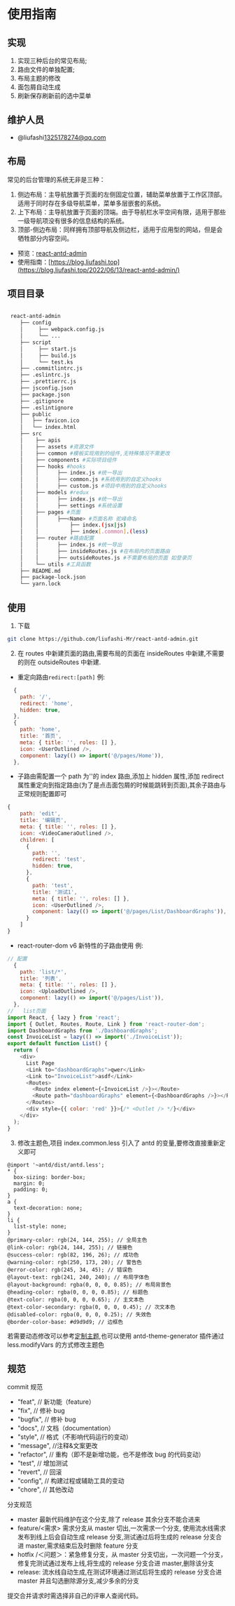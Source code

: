 # 使用指南

## 实现

1. 实现三种后台的常见布局;
2. 路由文件的单独配置;
3. 布局主题的修改
4. 面包屑自动生成
5. 刷新保存刷新前的选中菜单

## 维护人员

- @liufashi<1325178274@qq.com>

## 布局

常见的后台管理的系统无非是三种：

1. 侧边布局：主导航放置于页面的左侧固定位置，辅助菜单放置于工作区顶部。适用于同时存在多级导航菜单，菜单多层嵌套的系统。
2. 上下布局：主导航放置于页面的顶端。由于导航栏水平空间有限，适用于那些一级导航项没有很多的信息结构的系统。
3. 顶部-侧边布局：同样拥有顶部导航及侧边栏，适用于应用型的网站，但是会牺牲部分内容空间。

- 预览：[react-antd-admin](https://admin.template.liufashi.top)
- 使用指南：[https://blog.liufashi.top](https://blog.liufashi.top/2022/06/13/react-antd-admin/)

## 项目目录

```bash

 react-antd-admin
    ├── config
    │     ├── webpack.config.js
    │     └── ...
    ├── script
    │     ├── start.js
    │     ├── build.js
    │     └── test.ks
    ├── .commitlintrc.js
    ├── .eslintrc.js
    ├── .prettierrc.js
    ├── jsconfig.json
    ├── package.json
    ├── .gitignore
    ├── .eslintignore
    ├── public
    │   ├── favicon.ico
    │   └── index.html
    ├── src
    │    ├── apis
    │    ├── assets #资源文件
    │    ├── common #模板实现用到的组件,无特殊情况不需更改
    │    ├── components #实际项目组件
    │    ├── hooks #hooks
    │    │      ├── index.js #统一导出
    │    │      ├── common.js #系统用到的自定义hooks
    │    │      ├── custom.js #项目中用到的自定义hooks
    │    ├── models #redux
    │    │      ├── index.js #统一导出
    │    │      ├── settings #系统设置
    │    ├── pages #页面
    │    │      ├──<Name> #页面名称 驼峰命名
    │    │          ├── index.(jsx|js)
    │    │          ├── index[.common].(less)
    │    ├── router #路由配置
    │    │      ├── index.js #统一导出
    │    │      ├── insideRoutes.js #在布局内的页面路由
    │    │      ├── outsideRoutes.js #不需要布局的页面 如登录页
    │    └── utils #工具函数
    ├── README.md
    ├── package-lock.json
    └── yarn.lock
```

## 使用

1. 下载

```bash
git clone https://github.com/liufashi-Mr/react-antd-admin.git
```

2. 在 routes 中新建页面的路由,需要布局的页面在 insideRoutes 中新建,不需要的则在 outsideRoutes 中新建.

- 重定向路由`redirect:[path]` 例:

```js
  {
    path: '/',
    redirect: 'home',
    hidden: true,
  },
  {
    path: 'home',
    title: '首页',
    meta: { title: '', roles: [] },
    icon: <UserOutlined />,
    component: lazy(() => import('@/pages/Home')),
  },
```

- 子路由需配置一个 path 为''的 index 路由,添加上 hidden 属性,添加 redirect 属性重定向到指定路由(为了是点击面包屑的时候能跳转到页面),其余子路由与正常规则配置即可

```js
{
    path: 'edit',
    title: '编辑页',
    meta: { title: '', roles: [] },
    icon: <VideoCameraOutlined />,
    children: [
      {
        path: '',
        redirect: 'test',
        hidden: true,
      },
      {
        path: 'test',
        title: '测试1',
        meta: { title: '', roles: [] },
        icon: <UserOutlined />,
        component: lazy(() => import('@/pages/List/DashboardGraphs')),
      }
    ]
}
```

- react-router-dom v6 新特性的子路由使用 例:

```js
// 配置
  {
    path: 'list/*',
    title: '列表',
    meta: { title: '', roles: [] },
    icon: <UploadOutlined />,
    component: lazy(() => import('@/pages/List')),
  },
//   list页面
import React, { lazy } from 'react';
import { Outlet, Routes, Route, Link } from 'react-router-dom';
import DashboardGraphs from './DashboardGraphs';
const InvoiceList = lazy(() => import('./InvoiceList'));
export default function List() {
  return (
    <div>
      List Page
      <Link to="dashboardGraphs">qwer</Link>
      <Link to="InvoiceList">asdf</Link>
      <Routes>
        <Route index element={<InvoiceList />}></Route>
        <Route path="dashboardGraphs" element={<DashboardGraphs />}></Route>
      </Routes>
      <div style={{ color: 'red' }}>{/* <Outlet /> */}</div>
    </div>
  );
}
```

3. 修改主题色,项目 index.common.less 引入了 antd 的变量,要修改直接重新定义即可

```less
@import '~antd/dist/antd.less';
* {
  box-sizing: border-box;
  margin: 0;
  padding: 0;
}
a {
  text-decoration: none;
}
li {
  list-style: none;
}
@primary-color: rgb(24, 144, 255); // 全局主色
@link-color: rgb(24, 144, 255); // 链接色
@success-color: rgb(82, 196, 26); // 成功色
@warning-color: rgb(250, 173, 20); // 警告色
@error-color: rgb(245, 34, 45); // 错误色
@layout-text: rgb(241, 240, 240); // 布局字体色
@layout-background: rgba(0, 0, 0, 0.85); // 布局背景色
@heading-color: rgba(0, 0, 0, 0.85); // 标题色
@text-color: rgba(0, 0, 0, 0.65); // 主文本色
@text-color-secondary: rgba(0, 0, 0, 0.45); // 次文本色
@disabled-color: rgba(0, 0, 0, 0.25); // 失效色
@border-color-base: #d9d9d9; // 边框色
```

若需要动态修改可以参考[定制主题](https://ant.design/docs/react/customize-theme-variable-cn),也可以使用 antd-theme-generator 插件通过 less.modifyVars 的方式修改主题色

## 规范

commit 规范

- "feat", // 新功能（feature）
- "fix", // 修补 bug
- "bugfix", // 修补 bug
- "docs", // 文档（documentation）
- "style", // 格式（不影响代码运行的变动）
- "message", //注释&文案更改
- "refactor", // 重构（即不是新增功能，也不是修改 bug 的代码变动）
- "test", // 增加测试
- "revert", // 回滚
- "config", // 构建过程或辅助工具的变动
- "chore", // 其他改动

分支规范

- master 最新代码维护在这个分支,除了 release 其余分支不能合进来
- feature/<需求> 需求分支从 master 切出,一次需求一个分支, 使用流水线需求发布到线上后会自动生成 release 分支,测试通过后将生成的 release 分支合进 master,需求结束后及时删除 feature 分支
- hotfix /＜问题＞：紧急修复分支，从 master 分支切出，一次问题一个分支，修复完测试通过发布上线,将生成的 release 分支合进 master,删除该分支
- release: 流水线自动生成,在测试环境通过测试后将生成的 release 分支合进 master 并且勾选删除源分支,减少多余的分支

提交合并请求时需选择非自己的评审人查阅代码。
